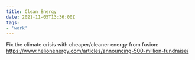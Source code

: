 ```yaml
---
title: Clean Energy
date: 2021-11-05T13:36:00Z
tags:
- 'work'
---
```


Fix the climate crisis with cheaper/cleaner energy from fusion:
https://www.helionenergy.com/articles/announcing-500-million-fundraise/


